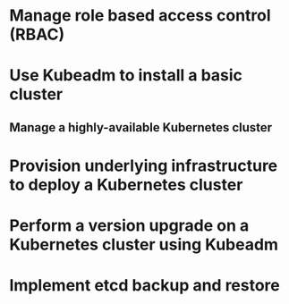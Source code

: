 # Manage role based access control (RBAC)
# Use Kubeadm to install a basic cluster
## Manage a highly-available Kubernetes cluster
# Provision underlying infrastructure to deploy a Kubernetes cluster
# Perform a version upgrade on a Kubernetes cluster using Kubeadm
# Implement etcd backup and restore